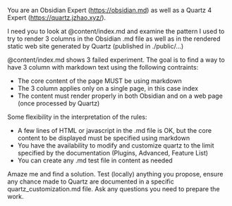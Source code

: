You are an Obsidian Expert (https://obsidian.md) as well as a Quartz 4 Expert (https://quartz.jzhao.xyz/).

I need you to look at @content/index.md and examine the pattern I used to try to render 3 columns in the Obsidian .md file as well as in the rendered static web site generated by Quartz (published in ./public/...)

@content/index.md shows 3 failed experiment. The goal is to find a way to have 3 column with markdown text using the following contraints:

- The core content of the page MUST be using markdown
- The 3 column applies only on a single page, in this case index
- The content must render properly in both Obsidian and on a web page (once processed by Quartz)

Some flexibility in the interpretation of the rules:
- A few lines of HTML or javascript in the .md file is OK, but the core content to be displayed must be specified using markdown
- You have the availability to modify and customize quartz to the limit specified by the documentation (Plugins, Advanced, Feature List)
- You can create any .md test file in content as needed

Amaze me and find a solution. Test (locally) anything you propose, ensure any chance made to Quartz are documented in a specific quartz_customization.md file. Ask any questions you need to prepare the work.